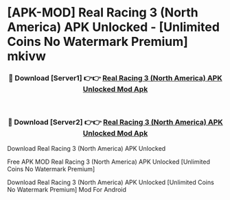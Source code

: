 # [APK-MOD] Real Racing 3 (North America) APK Unlocked - [Unlimited Coins No Watermark Premium] mkivw



<div align="center">
<h3>🔴 Download [Server1] 👉👉 <a href="https://momento.my/?title=Real_Racing_3_(North_America)_APK_Unlocked">Real Racing 3 (North America) APK Unlocked Mod Apk</a></h3><br>

<h3>🔴 Download [Server2] 👉👉 <a href="https://momento.my/?title=Real_Racing_3_(North_America)_APK_Unlocked">Real Racing 3 (North America) APK Unlocked Mod Apk</a></h3>
</div>



Download Real Racing 3 (North America) APK Unlocked 

Free APK MOD Real Racing 3 (North America) APK Unlocked [Unlimited Coins No Watermark Premium]

Download Real Racing 3 (North America) APK Unlocked [Unlimited Coins No Watermark Premium] Mod For Android
